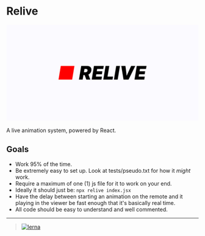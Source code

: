 # Relive

![relive logo](./design-assets/relive-card.png)

A live animation system, powered by React.


## Goals
* Work 95% of the time.
* Be extremely easy to set up. Look at tests/pseudo.txt for how it *might* work.
* Require a maximum of one (1) js file for it to work on your end.
* Ideally it should just be: `npx relive index.jsx`
* Have the delay between starting an animation on the remote and it playing in the viewer be fast enough that it's basically real time.
* All code should be easy to understand and well commented.


---
> [![lerna](https://img.shields.io/badge/maintained%20with-lerna-cc00ff.svg)](https://lerna.js.org/)
